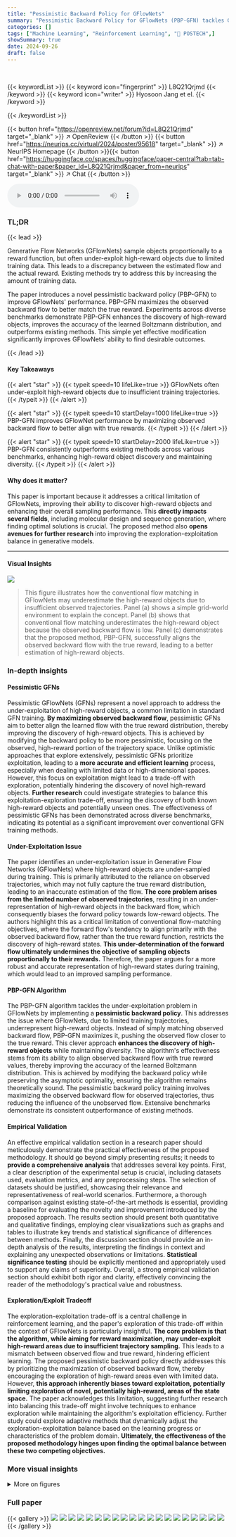 ```yaml
---
title: "Pessimistic Backward Policy for GFlowNets"
summary: "Pessimistic Backward Policy for GFlowNets (PBP-GFN) tackles GFlowNets' tendency to under-exploit high-reward objects by maximizing observed backward flow, enhancing high-reward object discovery and ov..."
categories: []
tags: ["Machine Learning", "Reinforcement Learning", "🏢 POSTECH",]
showSummary: true
date: 2024-09-26
draft: false
---
```


<br>

{{< keywordList >}}
{{< keyword icon="fingerprint" >}} L8Q21Qrjmd {{< /keyword >}}
{{< keyword icon="writer" >}} Hyosoon Jang et el. {{< /keyword >}}
 
{{< /keywordList >}}

{{< button href="https://openreview.net/forum?id=L8Q21Qrjmd" target="_blank" >}}
↗ OpenReview
{{< /button >}}
{{< button href="https://neurips.cc/virtual/2024/poster/95618" target="_blank" >}}
↗ NeurIPS Homepage
{{< /button >}}{{< button href="https://huggingface.co/spaces/huggingface/paper-central?tab=tab-chat-with-paper&paper_id=L8Q21Qrjmd&paper_from=neurips" target="_blank" >}}
↗ Chat
{{< /button >}}



<audio controls>
    <source src="https://ai-paper-reviewer.com/L8Q21Qrjmd/podcast.wav" type="audio/wav">
    Your browser does not support the audio element.
</audio>


### TL;DR


{{< lead >}}

Generative Flow Networks (GFlowNets) sample objects proportionally to a reward function, but often under-exploit high-reward objects due to limited training data. This leads to a discrepancy between the estimated flow and the actual reward.  Existing methods try to address this by increasing the amount of training data. 

The paper introduces a novel pessimistic backward policy (PBP-GFN) to improve GFlowNets' performance. PBP-GFN maximizes the observed backward flow to better match the true reward. Experiments across diverse benchmarks demonstrate PBP-GFN enhances the discovery of high-reward objects, improves the accuracy of the learned Boltzmann distribution, and outperforms existing methods. This simple yet effective modification significantly improves GFlowNets’ ability to find desirable outcomes.

{{< /lead >}}


#### Key Takeaways

{{< alert "star" >}}
{{< typeit speed=10 lifeLike=true >}} GFlowNets often under-exploit high-reward objects due to insufficient training trajectories. {{< /typeit >}}
{{< /alert >}}

{{< alert "star" >}}
{{< typeit speed=10 startDelay=1000 lifeLike=true >}} PBP-GFN improves GFlowNet performance by maximizing observed backward flow to better align with true rewards. {{< /typeit >}}
{{< /alert >}}

{{< alert "star" >}}
{{< typeit speed=10 startDelay=2000 lifeLike=true >}} PBP-GFN consistently outperforms existing methods across various benchmarks, enhancing high-reward object discovery and maintaining diversity. {{< /typeit >}}
{{< /alert >}}

#### Why does it matter?
This paper is important because it addresses a critical limitation of GFlowNets, improving their ability to discover high-reward objects and enhancing their overall sampling performance.  This **directly impacts several fields**, including molecular design and sequence generation, where finding optimal solutions is crucial. The proposed method also **opens avenues for further research** into improving the exploration-exploitation balance in generative models.

------
#### Visual Insights



![](https://ai-paper-reviewer.com/L8Q21Qrjmd/figures_1_1.jpg)

> This figure illustrates how the conventional flow matching in GFlowNets may underestimate the high-reward objects due to insufficient observed trajectories. Panel (a) shows a simple grid-world environment to explain the concept. Panel (b) shows that conventional flow matching underestimates the high-reward object because the observed backward flow is low. Panel (c) demonstrates that the proposed method, PBP-GFN, successfully aligns the observed backward flow with the true reward, leading to a better estimation of high-reward objects.







### In-depth insights


#### Pessimistic GFNs
Pessimistic GFlowNets (GFNs) represent a novel approach to address the under-exploitation of high-reward objects, a common limitation in standard GFN training.  **By maximizing observed backward flow**, pessimistic GFNs aim to better align the learned flow with the true reward distribution, thereby improving the discovery of high-reward objects.  This is achieved by modifying the backward policy to be more pessimistic, focusing on the observed, high-reward portion of the trajectory space. Unlike optimistic approaches that explore extensively, pessimistic GFNs prioritize exploitation, leading to a **more accurate and efficient learning** process, especially when dealing with limited data or high-dimensional spaces.  However, this focus on exploitation might lead to a trade-off with exploration, potentially hindering the discovery of novel high-reward objects.  **Further research** could investigate strategies to balance this exploitation-exploration trade-off, ensuring the discovery of both known high-reward objects and potentially unseen ones. The effectiveness of pessimistic GFNs has been demonstrated across diverse benchmarks, indicating its potential as a significant improvement over conventional GFN training methods.

#### Under-Exploitation Issue
The paper identifies an under-exploitation issue in Generative Flow Networks (GFlowNets) where high-reward objects are under-sampled during training. This is primarily attributed to the reliance on observed trajectories, which may not fully capture the true reward distribution, leading to an inaccurate estimation of the flow.  **The core problem arises from the limited number of observed trajectories**, resulting in an under-representation of high-reward objects in the backward flow, which consequently biases the forward policy towards low-reward objects.  The authors highlight this as a critical limitation of conventional flow-matching objectives, where the forward flow's tendency to align primarily with the observed backward flow, rather than the true reward function, restricts the discovery of high-reward states.  **This under-determination of the forward flow ultimately undermines the objective of sampling objects proportionally to their rewards.**  Therefore, the paper argues for a more robust and accurate representation of high-reward states during training, which would lead to an improved sampling performance.

#### PBP-GFN Algorithm
The PBP-GFN algorithm tackles the under-exploitation problem in GFlowNets by implementing a **pessimistic backward policy**.  This addresses the issue where GFlowNets, due to limited training trajectories, underrepresent high-reward objects.  Instead of simply matching observed backward flow, PBP-GFN maximizes it, pushing the observed flow closer to the true reward. This clever approach **enhances the discovery of high-reward objects** while maintaining diversity.  The algorithm's effectiveness stems from its ability to align observed backward flow with true reward values, thereby improving the accuracy of the learned Boltzmann distribution.  This is achieved by modifying the backward policy while preserving the asymptotic optimality, ensuring the algorithm remains theoretically sound. The pessimistic backward policy training involves maximizing the observed backward flow for observed trajectories, thus reducing the influence of the unobserved flow.  Extensive benchmarks demonstrate its consistent outperformance of existing methods.

#### Empirical Validation
An effective empirical validation section in a research paper should meticulously demonstrate the practical effectiveness of the proposed methodology.  It should go beyond simply presenting results; it needs to **provide a comprehensive analysis** that addresses several key points. First, a clear description of the experimental setup is crucial, including datasets used, evaluation metrics, and any preprocessing steps. The selection of datasets should be justified, showcasing their relevance and representativeness of real-world scenarios.  Furthermore, a thorough comparison against existing state-of-the-art methods is essential, providing a baseline for evaluating the novelty and improvement introduced by the proposed approach.  The results section should present both quantitative and qualitative findings, employing clear visualizations such as graphs and tables to illustrate key trends and statistical significance of differences between methods.  Finally, the discussion section should provide an in-depth analysis of the results, interpreting the findings in context and explaining any unexpected observations or limitations.  **Statistical significance testing** should be explicitly mentioned and appropriately used to support any claims of superiority.  Overall, a strong empirical validation section should exhibit both rigor and clarity, effectively convincing the reader of the methodology's practical value and robustness.

#### Exploration/Exploit Tradeoff
The exploration-exploitation trade-off is a central challenge in reinforcement learning, and the paper's exploration of this trade-off within the context of GFlowNets is particularly insightful.  **The core problem is that the algorithm, while aiming for reward maximization, may under-exploit high-reward areas due to insufficient trajectory sampling.** This leads to a mismatch between observed flow and true reward, hindering efficient learning. The proposed pessimistic backward policy directly addresses this by prioritizing the maximization of observed backward flow, thereby encouraging the exploration of high-reward areas even with limited data. However, **this approach inherently biases toward exploitation, potentially limiting exploration of novel, potentially high-reward, areas of the state space.** The paper acknowledges this limitation, suggesting further research into balancing this trade-off might involve techniques to enhance exploration while maintaining the algorithm's exploitation efficiency.  Further study could explore adaptive methods that dynamically adjust the exploration-exploitation balance based on the learning progress or characteristics of the problem domain.  **Ultimately, the effectiveness of the proposed methodology hinges upon finding the optimal balance between these two competing objectives.**


### More visual insights

<details>
<summary>More on figures
</summary>


![](https://ai-paper-reviewer.com/L8Q21Qrjmd/figures_3_1.jpg)

> This figure illustrates the under-exploitation problem in conventional flow matching and how the proposed pessimistic backward policy (PBP-GFN) addresses it.  In (a), conventional flow matching, with limited observed trajectories, assigns higher probability to a lower-reward object because it has more observed backward flow. (b) shows that PBP-GFN corrects this by maximizing the observed backward flow, leading to a more accurate probability distribution aligned with the true rewards, thus resolving the under-exploitation problem.


![](https://ai-paper-reviewer.com/L8Q21Qrjmd/figures_4_1.jpg)

> This figure shows how the proposed pessimistic backward policy (PBP-GFN) for GFlowNets addresses the under-exploitation problem.  Panel (a) demonstrates that with complete trajectory information, the conventional flow matching correctly assigns probabilities proportional to the true reward. Panel (b) shows that with only partially observed trajectories, the conventional method underestimates the high-reward object due to insufficient backward flow. Panel (c) illustrates how PBP-GFN maximizes the observed backward flow, thereby aligning the observed flow with the true reward and improving the object sampling.


![](https://ai-paper-reviewer.com/L8Q21Qrjmd/figures_6_1.jpg)

> This figure compares the target Boltzmann distribution with the empirical distributions generated by five different models (TB, Uniform, MaxEnt, and PBP-GFN) after training with 100,000 trajectories.  The visualization uses 3D density plots to show the distribution of objects in a 16x16x16 hypergrid.  The results demonstrate that the proposed PBP-GFN method accurately learns the target distribution, unlike the other methods which show some discrepancies.


![](https://ai-paper-reviewer.com/L8Q21Qrjmd/figures_6_2.jpg)

> This figure compares the performance of PBP-GFN against baseline methods for backward policy design in two synthetic tasks: bag generation and maximum independent set problem.  The plots show the number of high-reward objects generated and the average reward of the top 100 generated objects over training rounds or epochs. PBP-GFN consistently outperforms the baselines, demonstrating its effectiveness in generating diverse high-reward objects.


![](https://ai-paper-reviewer.com/L8Q21Qrjmd/figures_7_1.jpg)

> The figure compares the performance of PBP-GFN against other baselines for molecular generation.  It shows PBP-GFN excels at generating diverse high-reward molecules while maintaining similar Tanimoto similarity scores to other methods. The plots illustrate the number of modes (high-reward molecules), the average top-100 performance, and the Tanimoto similarity, demonstrating the advantages of PBP-GFN in terms of diversity and reward.


![](https://ai-paper-reviewer.com/L8Q21Qrjmd/figures_7_2.jpg)

> This figure compares the target Boltzmann distribution with the empirical distributions generated by different models after training with 100,000 trajectories.  The target distribution represents the ideal distribution the models aim to learn. The empirical distributions show how well each model approximates this target distribution. The results demonstrate that PBP-GFN effectively learns the target distribution, accurately capturing all high-probability regions (modes).


![](https://ai-paper-reviewer.com/L8Q21Qrjmd/figures_8_1.jpg)

> This figure compares the performance of PBP-GFN with other baseline methods for molecular generation.  The results show that PBP-GFN achieves superior performance in terms of the number of high-reward molecules generated and the average top-100 performance, while maintaining comparable Tanimoto similarity scores, indicating a similar level of chemical diversity.


![](https://ai-paper-reviewer.com/L8Q21Qrjmd/figures_8_2.jpg)

> This figure compares the number of 2-Hamming ball modes discovered during training across different methods for RNA sequence generation.  The x-axis represents the training progress (active rounds), and the y-axis represents the number of modes.  PBP-GFN consistently discovers more modes than other methods, indicating improved diversity in the generated RNA sequences. Error bars (standard deviation) are included for each method, showing PBP-GFN's consistent superiority.


![](https://ai-paper-reviewer.com/L8Q21Qrjmd/figures_9_1.jpg)

> This figure compares the relative mean error of different methods for RNA sequence generation tasks across four benchmarks. The relative mean error measures the difference between the empirical distribution generated by each method and the target Boltzmann distribution. The results show that PBP-GFN consistently achieves the lowest relative mean error, indicating its superior performance in learning the target distribution.


![](https://ai-paper-reviewer.com/L8Q21Qrjmd/figures_9_2.jpg)

> The figure compares the performance of the proposed PBP-GFN method with existing methods for designing backward policies in GFlowNets.  The y-axis shows metrics reflecting the ability of the model to generate high-reward objects.  The x-axis represents the training progress. The results demonstrate that PBP-GFN consistently outperforms baselines in both generating high-reward objects and generating a diverse set of such objects.


![](https://ai-paper-reviewer.com/L8Q21Qrjmd/figures_9_3.jpg)

> This figure compares the performance of the proposed PBP-GFN method against existing backward policy design methods (TB, DB, Uniform, MaxEnt) across two different tasks: bag generation and maximum independent set problem. The results illustrate that PBP-GFN consistently outperforms other methods in generating a diverse set of high-reward objects, demonstrating its effectiveness in addressing the under-exploitation problem of GFlowNets.


![](https://ai-paper-reviewer.com/L8Q21Qrjmd/figures_16_1.jpg)

> This figure illustrates how PBP-GFN addresses the under-exploitation problem in GFlowNets.  Panel (a) shows that with complete trajectory observation, flow matching accurately reflects the reward distribution.  Panel (b) demonstrates that with partial observation, conventional flow matching underestimates the reward of high-reward objects due to insufficient trajectory samples. Panel (c) shows that PBP-GFN improves the estimation by maximizing observed backward flow to better match the true reward, thus improving the selection of high-reward objects.


</details>






### Full paper

{{< gallery >}}
<img src="https://ai-paper-reviewer.com/L8Q21Qrjmd/1.png" class="grid-w50 md:grid-w33 xl:grid-w25" />
<img src="https://ai-paper-reviewer.com/L8Q21Qrjmd/2.png" class="grid-w50 md:grid-w33 xl:grid-w25" />
<img src="https://ai-paper-reviewer.com/L8Q21Qrjmd/3.png" class="grid-w50 md:grid-w33 xl:grid-w25" />
<img src="https://ai-paper-reviewer.com/L8Q21Qrjmd/4.png" class="grid-w50 md:grid-w33 xl:grid-w25" />
<img src="https://ai-paper-reviewer.com/L8Q21Qrjmd/5.png" class="grid-w50 md:grid-w33 xl:grid-w25" />
<img src="https://ai-paper-reviewer.com/L8Q21Qrjmd/6.png" class="grid-w50 md:grid-w33 xl:grid-w25" />
<img src="https://ai-paper-reviewer.com/L8Q21Qrjmd/7.png" class="grid-w50 md:grid-w33 xl:grid-w25" />
<img src="https://ai-paper-reviewer.com/L8Q21Qrjmd/8.png" class="grid-w50 md:grid-w33 xl:grid-w25" />
<img src="https://ai-paper-reviewer.com/L8Q21Qrjmd/9.png" class="grid-w50 md:grid-w33 xl:grid-w25" />
<img src="https://ai-paper-reviewer.com/L8Q21Qrjmd/10.png" class="grid-w50 md:grid-w33 xl:grid-w25" />
<img src="https://ai-paper-reviewer.com/L8Q21Qrjmd/11.png" class="grid-w50 md:grid-w33 xl:grid-w25" />
<img src="https://ai-paper-reviewer.com/L8Q21Qrjmd/12.png" class="grid-w50 md:grid-w33 xl:grid-w25" />
<img src="https://ai-paper-reviewer.com/L8Q21Qrjmd/13.png" class="grid-w50 md:grid-w33 xl:grid-w25" />
<img src="https://ai-paper-reviewer.com/L8Q21Qrjmd/14.png" class="grid-w50 md:grid-w33 xl:grid-w25" />
<img src="https://ai-paper-reviewer.com/L8Q21Qrjmd/15.png" class="grid-w50 md:grid-w33 xl:grid-w25" />
<img src="https://ai-paper-reviewer.com/L8Q21Qrjmd/16.png" class="grid-w50 md:grid-w33 xl:grid-w25" />
<img src="https://ai-paper-reviewer.com/L8Q21Qrjmd/17.png" class="grid-w50 md:grid-w33 xl:grid-w25" />
<img src="https://ai-paper-reviewer.com/L8Q21Qrjmd/18.png" class="grid-w50 md:grid-w33 xl:grid-w25" />
<img src="https://ai-paper-reviewer.com/L8Q21Qrjmd/19.png" class="grid-w50 md:grid-w33 xl:grid-w25" />
<img src="https://ai-paper-reviewer.com/L8Q21Qrjmd/20.png" class="grid-w50 md:grid-w33 xl:grid-w25" />
{{< /gallery >}}